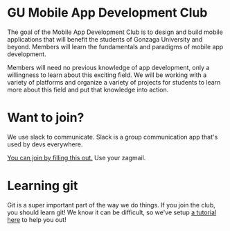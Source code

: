 # GU Mobile App Development Club

The goal of the Mobile App Development Club is to design and build mobile applications that will benefit the students of Gonzaga University and beyond. Members will learn the fundamentals and paradigms of mobile app development.

Members will need no previous knowledge of app development, only a willingness to learn about this exciting field. We will be working with a variety of platforms and organize a variety of projects for students to learn more about this field and put that knowledge into action.

# Want to join?

We use slack to communicate. Slack is a group communication app that's used by devs everywhere.

[You can join by filling this out.](https://goo.gl/forms/3Gz0esrKSndUMlOK2) Use your zagmail.

# Learning git
Git is a super important part of the way we do things. If you join the club, you should learn git! We know it can be difficult, so we've setup [a tutorial here](https://gumad.club/lets-learn-git) to help you out!
